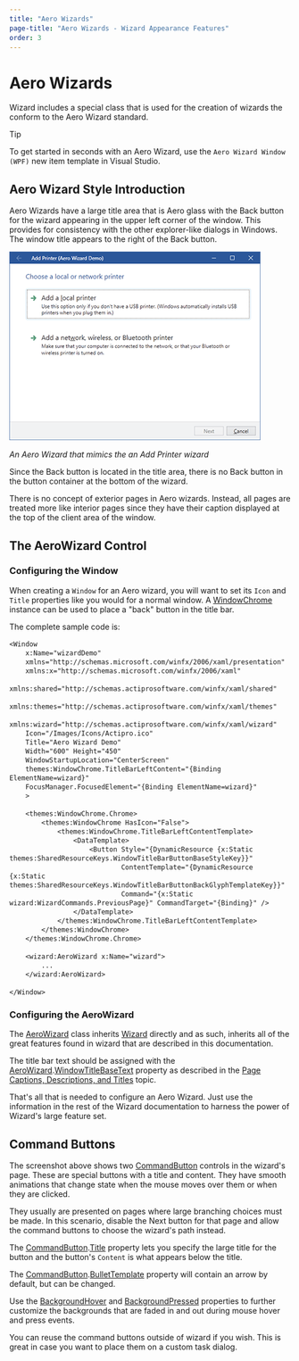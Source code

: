 ```yaml
---
title: "Aero Wizards"
page-title: "Aero Wizards - Wizard Appearance Features"
order: 3
---
```

# Aero Wizards

Wizard includes a special class that is used for the creation of wizards the conform to the Aero Wizard standard.

> [!TIP]
> To get started in seconds with an Aero Wizard, use the `Aero Wizard Window (WPF)` new item template in Visual Studio.

## Aero Wizard Style Introduction

Aero Wizards have a large title area that is Aero glass with the Back button for the wizard appearing in the upper left corner of the window.  This provides for consistency with the other explorer-like dialogs in Windows.  The window title appears to the right of the Back button.

![Screenshot](../images/aero-wizard.png)

*An Aero Wizard that mimics the an Add Printer wizard*

Since the Back button is located in the title area, there is no Back button in the button container at the bottom of the wizard.

There is no concept of exterior pages in Aero wizards.  Instead, all pages are treated more like interior pages since they have their caption displayed at the top of the client area of the window.

## The AeroWizard Control

### Configuring the Window

When creating a `Window` for an Aero wizard, you will want to set its `Icon` and `Title` properties like you would for a normal window.  A [WindowChrome](../../themes/windowchrome.md) instance can be used to place a "back" button in the title bar.

The complete sample code is:

```xaml
<Window
	x:Name="wizardDemo" 
	xmlns="http://schemas.microsoft.com/winfx/2006/xaml/presentation"
	xmlns:x="http://schemas.microsoft.com/winfx/2006/xaml"
	xmlns:shared="http://schemas.actiprosoftware.com/winfx/xaml/shared"
	xmlns:themes="http://schemas.actiprosoftware.com/winfx/xaml/themes"
	xmlns:wizard="http://schemas.actiprosoftware.com/winfx/xaml/wizard"
	Icon="/Images/Icons/Actipro.ico"
	Title="Aero Wizard Demo"
	Width="600" Height="450"
	WindowStartupLocation="CenterScreen"
	themes:WindowChrome.TitleBarLeftContent="{Binding ElementName=wizard}"
	FocusManager.FocusedElement="{Binding ElementName=wizard}"
	>
							
	<themes:WindowChrome.Chrome>
		<themes:WindowChrome HasIcon="False">
			<themes:WindowChrome.TitleBarLeftContentTemplate>
				<DataTemplate>
					<Button Style="{DynamicResource {x:Static themes:SharedResourceKeys.WindowTitleBarButtonBaseStyleKey}}" 
							ContentTemplate="{DynamicResource {x:Static themes:SharedResourceKeys.WindowTitleBarButtonBackGlyphTemplateKey}}"
							Command="{x:Static wizard:WizardCommands.PreviousPage}" CommandTarget="{Binding}" />
				</DataTemplate>
			</themes:WindowChrome.TitleBarLeftContentTemplate>
		</themes:WindowChrome>
	</themes:WindowChrome.Chrome>
	
	<wizard:AeroWizard x:Name="wizard">
		...
	</wizard:AeroWizard>
	
</Window>
```

### Configuring the AeroWizard

The [AeroWizard](xref:@ActiproUIRoot.Controls.Wizard.AeroWizard) class inherits [Wizard](xref:@ActiproUIRoot.Controls.Wizard.Wizard) directly and as such, inherits all of the great features found in wizard that are described in this documentation.

The title bar text should be assigned with the [AeroWizard](xref:@ActiproUIRoot.Controls.Wizard.AeroWizard).[WindowTitleBaseText](xref:@ActiproUIRoot.Controls.Wizard.Wizard.WindowTitleBaseText) property as described in the [Page Captions, Descriptions, and Titles](../page-button-features/page-titles.md) topic.

That's all that is needed to configure an Aero Wizard.  Just use the information in the rest of the Wizard documentation to harness the power of Wizard's large feature set.

## Command Buttons

The screenshot above shows two [CommandButton](xref:@ActiproUIRoot.Controls.Wizard.CommandButton) controls in the wizard's page.  These are special buttons with a title and content.  They have smooth animations that change state when the mouse moves over them or when they are clicked.

They usually are presented on pages where large branching choices must be made.  In this scenario, disable the Next button for that page and allow the command buttons to choose the wizard's path instead.

The [CommandButton](xref:@ActiproUIRoot.Controls.Wizard.CommandButton).[Title](xref:@ActiproUIRoot.Controls.Wizard.CommandButton.Title) property lets you specify the large title for the button and the button's `Content` is what appears below the title.

The [CommandButton](xref:@ActiproUIRoot.Controls.Wizard.CommandButton).[BulletTemplate](xref:@ActiproUIRoot.Controls.Wizard.CommandButton.BulletTemplate) property will contain an arrow by default, but can be changed.

Use the [BackgroundHover](xref:@ActiproUIRoot.Controls.Wizard.CommandButton.BackgroundHover) and [BackgroundPressed](xref:@ActiproUIRoot.Controls.Wizard.CommandButton.BackgroundPressed) properties to further customize the backgrounds that are faded in and out during mouse hover and press events.

You can reuse the command buttons outside of wizard if you wish.  This is great in case you want to place them on a custom task dialog.
